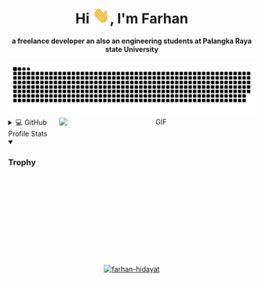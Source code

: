 <div align="center">
<h1 align="center">Hi <img width="35" src="https://github.com/1999AZZAR/1999AZZAR/blob/main/resources/img/waving.gif">, I'm Farhan</h1>
<h4 align="center">a freelance developer an also an engineering students at Palangka Raya state University</h4>
</div>

<div align="center">
  <a href="#">
  <img  src="https://github.com/1999AZZAR/1999AZZAR/blob/main/resources/img/grid-snake.svg"
       alt="snake" /></a>
</div>
<div align="center">
       <a target="_blank" align="center">
  <img align="right" top="500" height="300" width="400" alt="GIF" src="https://media.giphy.com/media/SWoSkN6DxTszqIKEqv/giphy.gif">
</a>
</div>

<details> 
  <summary>💻 GitHub Profile Stats</summary>
  <div>
  <samp>
    <h2 align="center"> Github stats </h2>
      <br/>
    <details open>
  <summary><h3>Languages</h3></summary>
            <p align="center">
        <a href="https://github.com/farhan-hidayat/">
          <img src="https://github-readme-stats.vercel.app/api/top-langs/?username=farhan-hidayat&langs_count=6&theme=gruvbox&layout=compact&hide_border=true"
          alt="farhan-hidayat :: overall Top Langs " /></a>
      </p>
        <p align="center">
          <a href="https://github.com/farhan-hidayat/">
          <img width="45%" src="https://github-profile-summary-cards.vercel.app/api/cards/repos-per-language?username=farhan-hidayat&theme=gruvbox&layout=compact&hide_border=true"
          alt="farhan-hidayat :: Top Langs by repo" />
          <img width="45%" src="https://github-profile-summary-cards.vercel.app/api/cards/most-commit-language?username=farhan-hidayat&theme=gruvbox&layout=compact&hide_border=true"
          alt="farhan-hidayat :: Top Langs by commit" />
          </a>
        </p>
</details>
    <details open>
  <summary><h3>Stasistic</h3></summary>
        <p align="center">
          <a href="https://github.com/farhan-hidayat/">
          <img width="49.5%" src="https://github-readme-stats.vercel.app/api?username=farhan-hidayat&show_icons=true&theme=gruvbox&hide_border=true" />
          <img width="49.5%" src="https://github-readme-streak-stats.herokuapp.com/?user=farhan-hidayat&theme=gruvbox&hide_border=true" />
          </a>
       </p>
     <br>
     </samp>
  </div>    
</details>
<details open>
  <summary><h3>Trophy</h3></summary>
        <p align="center">
          <a href="https://github.com/ryo-ma/github-profile-trophy"><img src="https://github-profile-trophy.vercel.app/?username=farhan-hidayat" alt="farhan-hidayat" /></a>
       </p>
     <br>
     </samp>
  </div>    
</details>


